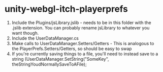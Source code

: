 # unity-webgl-itch-playerprefs

1. Include the Plugins/jsLibrary.jslib - needs to be in this folder with the .jslib extension. You can probably rename jsLibrary to whatever you want though.
2. Include the UserDataManager.cs
3. Make calls to UserDataManager.Setters/Getters - This is analogous to the PlayerPrefs.Setters/Getters, so should be easy to swap
4. If you're currently saving things to a file, you'll need to instead save to a string (UserDataManager.SetString("SomeKey", theStringYoudNormallySaveToAFile);

